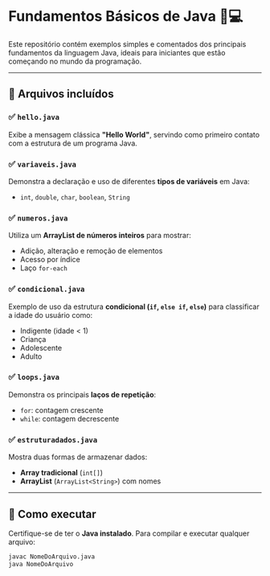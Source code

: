 # Fundamentos Básicos de Java 🧠💻

Este repositório contém exemplos simples e comentados dos principais fundamentos da linguagem Java, ideais para iniciantes que estão começando no mundo da programação.

---

## 📁 Arquivos incluídos

### ✅ `hello.java`
Exibe a mensagem clássica **"Hello World"**, servindo como primeiro contato com a estrutura de um programa Java.

### ✅ `variaveis.java`
Demonstra a declaração e uso de diferentes **tipos de variáveis** em Java:
- `int`, `double`, `char`, `boolean`, `String`

### ✅ `numeros.java`
Utiliza um **ArrayList de números inteiros** para mostrar:
- Adição, alteração e remoção de elementos
- Acesso por índice
- Laço `for-each`

### ✅ `condicional.java`
Exemplo de uso da estrutura **condicional (`if`, `else if`, `else`)** para classificar a idade do usuário como:
- Indigente (idade < 1)
- Criança
- Adolescente
- Adulto

### ✅ `loops.java`
Demonstra os principais **laços de repetição**:
- `for`: contagem crescente
- `while`: contagem decrescente

### ✅ `estruturadados.java`
Mostra duas formas de armazenar dados:
- **Array tradicional** (`int[]`)
- **ArrayList** (`ArrayList<String>`) com nomes

---

## 🚀 Como executar

Certifique-se de ter o **Java instalado**. Para compilar e executar qualquer arquivo:

```bash
javac NomeDoArquivo.java
java NomeDoArquivo

